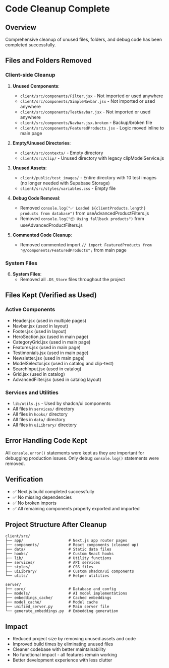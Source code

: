 # Code Cleanup Complete

## Overview

Comprehensive cleanup of unused files, folders, and debug code has been completed successfully.

## Files and Folders Removed

### Client-side Cleanup

1. **Unused Components**:

   - `client/src/components/Filter.jsx` - Not imported or used anywhere
   - `client/src/components/SimpleNavbar.jsx` - Not imported or used anywhere
   - `client/src/components/TestNavbar.jsx` - Not imported or used anywhere
   - `client/src/components/Navbar.jsx.broken` - Backup/broken file
   - `client/src/components/FeaturedProducts.jsx` - Logic moved inline to main page

2. **Empty/Unused Directories**:

   - `client/src/contexts/` - Empty directory
   - `client/src/clip/` - Unused directory with legacy clipModelService.js

3. **Unused Assets**:

   - `client/public/test_images/` - Entire directory with 10 test images (no longer needed with Supabase Storage)
   - `client/src/styles/variables.css` - Empty file

4. **Debug Code Removal**:

   - Removed `console.log("✅ Loaded ${clientProducts.length} products from database")` from useAdvancedProductFilters.js
   - Removed `console.log("📦 Using fallback products")` from useAdvancedProductFilters.js

5. **Commented Code Cleanup**:
   - Removed commented import `// import FeaturedProducts from "@/components/FeaturedProducts";` from main page

### System Files

6. **System Files**:
   - Removed all `.DS_Store` files throughout the project

## Files Kept (Verified as Used)

### Active Components

- Header.jsx (used in multiple pages)
- Navbar.jsx (used in layout)
- Footer.jsx (used in layout)
- HeroSection.jsx (used in main page)
- CategoryGrid.jsx (used in main page)
- Features.jsx (used in main page)
- Testimonials.jsx (used in main page)
- Newsletter.jsx (used in main page)
- ModelSelector.jsx (used in catalog and clip-test)
- SearchInput.jsx (used in catalog)
- Grid.jsx (used in catalog)
- AdvancedFilter.jsx (used in catalog layout)

### Services and Utilities

- `lib/utils.js` - Used by shadcn/ui components
- All files in `services/` directory
- All files in `hooks/` directory
- All files in `data/` directory
- All files in `uiLibrary/` directory

## Error Handling Code Kept

All `console.error()` statements were kept as they are important for debugging production issues. Only debug `console.log()` statements were removed.

## Verification

- ✅ Next.js build completed successfully
- ✅ No missing dependencies
- ✅ No broken imports
- ✅ All remaining components properly exported and imported

## Project Structure After Cleanup

```
client/src/
├── app/                    # Next.js app router pages
├── components/             # React components (cleaned up)
├── data/                   # Static data files
├── hooks/                  # Custom React hooks
├── lib/                    # Utility functions
├── services/               # API services
├── styles/                 # CSS files
├── uiLibrary/              # Custom shadcn/ui components
└── utils/                  # Helper utilities

server/
├── core/                   # Database and config
├── models/                 # AI model implementations
├── embeddings_cache/       # Cached embeddings
├── model_cache/            # Model cache
├── unified_server.py       # Main server file
└── generate_embeddings.py  # Embedding generation
```

## Impact

- Reduced project size by removing unused assets and code
- Improved build times by eliminating unused files
- Cleaner codebase with better maintainability
- No functional impact - all features remain working
- Better development experience with less clutter
